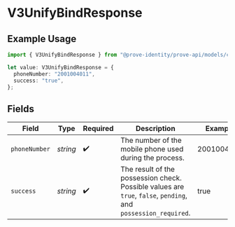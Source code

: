 # V3UnifyBindResponse

## Example Usage

```typescript
import { V3UnifyBindResponse } from "@prove-identity/prove-api/models/components";

let value: V3UnifyBindResponse = {
  phoneNumber: "2001004011",
  success: "true",
};
```

## Fields

| Field                                                                                                          | Type                                                                                                           | Required                                                                                                       | Description                                                                                                    | Example                                                                                                        |
| -------------------------------------------------------------------------------------------------------------- | -------------------------------------------------------------------------------------------------------------- | -------------------------------------------------------------------------------------------------------------- | -------------------------------------------------------------------------------------------------------------- | -------------------------------------------------------------------------------------------------------------- |
| `phoneNumber`                                                                                                  | *string*                                                                                                       | :heavy_check_mark:                                                                                             | The number of the mobile phone used during the process.                                                        | 2001004011                                                                                                     |
| `success`                                                                                                      | *string*                                                                                                       | :heavy_check_mark:                                                                                             | The result of the possession check.<br/>Possible values are `true`, `false`, `pending`, and `possession_required`. | true                                                                                                           |